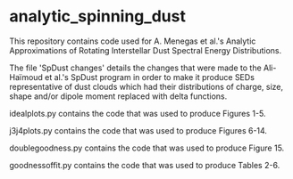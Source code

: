 # analytic_spinning_dust
This repository contains code used for A. Menegas et al.'s Analytic Approximations of Rotating Interstellar Dust Spectral Energy Distributions.

The file 'SpDust changes' details the changes that were made to the Ali-Haïmoud et al.'s SpDust program in order to make it produce SEDs representative of dust clouds which had their distributions of charge, size, shape and/or dipole moment replaced with delta functions.

idealplots.py contains the code that was used to produce Figures 1-5.

j3j4plots.py contains the code that was used to produce Figures 6-14.

doublegoodness.py contains the code that was used to produce Figure 15.

goodnessoffit.py contains the code that was used to produce Tables 2-6.
